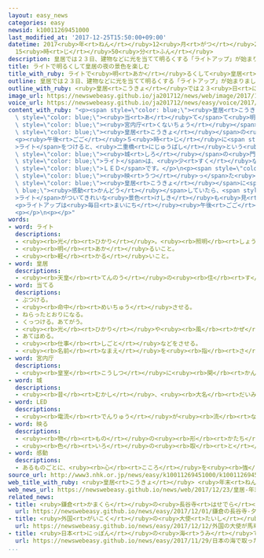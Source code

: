 ```yaml
---
layout: easy_news
categories: easy
newsid: k10011269451000
last_modified_at: '2017-12-25T15:50:00+09:00'
datetime: 2017<ruby>年<rt>ねん</rt></ruby>12<ruby>月<rt>がつ</rt></ruby>25<ruby>日<rt>にち</rt></ruby>
  15<ruby>時<rt>じ</rt></ruby>50<ruby>分<rt>ふん</rt></ruby>
description: 皇居では２３日、建物などに光を当てて明るくする「ライトアップ」が始まりました。
title: ライトで明るくして皇居の夜の景色を楽しむ
title_with_ruby: ライトで<ruby>明<rt>あか</rt></ruby>るくして<ruby>皇居<rt>こうきょ</rt></ruby>の<ruby>夜<rt>よる</rt></ruby>の<ruby>景色<rt>けしき</rt></ruby>を<ruby>楽<rt>たの</rt></ruby>しむ
outline: 皇居では２３日、建物などに光を当てて明るくする「ライトアップ」が始まりました。
outline_with_ruby: <ruby>皇居<rt>こうきょ</rt></ruby>では２３<ruby>日<rt>にち</rt></ruby>、<ruby>建物<rt>たてもの</rt></ruby>などに<ruby>光<rt>ひかり</rt></ruby>を<ruby>当<rt>あ</rt></ruby>てて<ruby>明<rt>あか</rt></ruby>るくする「ライトアップ」が<ruby>始<rt>はじ</rt></ruby>まりました。
image_url: https://newswebeasy.github.io/ja201712/news/web/image/2017/12/23/K10011269451_1712231846_1712231846_01_02.jpg
voice_url: https://newswebeasy.github.io/ja201712/news/easy/voice/2017/12/25/k10011269451000.mp3
content_with_ruby: "<p><span style=\"color: blue;\"><ruby>皇居<rt>こうきょ</rt></ruby></span>では２３<ruby>日<rt>にち</rt></ruby>、<ruby>建物<rt>たてもの</rt></ruby>などに<ruby>光<rt>ひかり</rt></ruby>を<span\
  \ style=\"color: blue;\"><ruby>当<rt>あ</rt></ruby>て</span>て<ruby>明<rt>あか</rt></ruby>るくする「ライトアップ」が<ruby>始<rt>はじ</rt></ruby>まりました。<span\
  \ style=\"color: blue;\"><ruby>宮内庁<rt>くないちょう</rt></ruby></span>が<ruby>夜<rt>よる</rt></ruby>も<span\
  \ style=\"color: blue;\"><ruby>皇居<rt>こうきょ</rt></ruby></span>の<ruby>景色<rt>けしき</rt></ruby>を<ruby>楽<rt>たの</rt></ruby>しんでもらいたいと<ruby>考<rt>かんが</rt></ruby>えて、５<ruby>年<rt>ねん</rt></ruby><ruby>前<rt>まえ</rt></ruby>から<ruby>毎年<rt>まいとし</rt></ruby><ruby>行<rt>おこな</rt></ruby>っています。</p>\n\
  <p><ruby>午後<rt>ごご</rt></ruby>５<ruby>時<rt>じ</rt></ruby>に<span style=\"color: blue;\"\
  >ライト</span>をつけると、<ruby>二重橋<rt>にじゅうばし</rt></ruby>という<ruby>橋<rt>はし</rt></ruby>や、<span\
  \ style=\"color: blue;\"><ruby>城<rt>しろ</rt></ruby></span>の<ruby>門<rt>もん</rt></ruby>などが<ruby>明<rt>あか</rt></ruby>るく<ruby>見<rt>み</rt></ruby>えました。<span\
  \ style=\"color: blue;\">ライト</span>は、<ruby>少<rt>すく</rt></ruby>ない<ruby>電気<rt>でんき</rt></ruby>で<ruby>明<rt>あか</rt></ruby>るく<ruby>光<rt>ひか</rt></ruby>る<span\
  \ style=\"color: blue;\">ＬＥＤ</span>です。</p>\n<p><span style=\"color: blue;\"><ruby>皇居<rt>こうきょ</rt></ruby></span>の<ruby>前<rt>まえ</rt></ruby>を<ruby>通<rt>とお</rt></ruby>る<ruby>人<rt>ひと</rt></ruby>たちは、<ruby>水<rt>みず</rt></ruby>に<span\
  \ style=\"color: blue;\"><ruby>映<rt>うつ</rt></ruby>っ</span>た<ruby>二重橋<rt>にじゅうばし</rt></ruby>などを<ruby>見<rt>み</rt></ruby>て、<ruby>写真<rt>しゃしん</rt></ruby>を<ruby>撮<rt>と</rt></ruby>ったりしていました。<ruby>愛知県<rt>あいちけん</rt></ruby>から<ruby>来<rt>き</rt></ruby>た６５<ruby>歳<rt>さい</rt></ruby>の<ruby>男性<rt>だんせい</rt></ruby>は「<ruby>初<rt>はじ</rt></ruby>めて<ruby>来<rt>き</rt></ruby>た<span\
  \ style=\"color: blue;\"><ruby>皇居<rt>こうきょ</rt></ruby></span>に<span style=\"color:\
  \ blue;\"><ruby>感動<rt>かんどう</rt></ruby></span>していたら、<span style=\"color: blue;\"\
  >ライト</span>がついてきれいな<ruby>景色<rt>けしき</rt></ruby>も<ruby>見<rt>み</rt></ruby>ることができました」と<ruby>話<rt>はな</rt></ruby>していました。</p>\n\
  <p>ライトアップは<ruby>毎日<rt>まいにち</rt></ruby><ruby>午後<rt>ごご</rt></ruby>５<ruby>時<rt>じ</rt></ruby>から<ruby>午後<rt>ごご</rt></ruby>９<ruby>時<rt>じ</rt></ruby>までで、１<ruby>月<rt>がつ</rt></ruby><ruby>７日<rt>なのか</rt></ruby>まで<ruby>行<rt>おこな</rt></ruby>います。</p>\n\
  <p></p>\n<p></p>"
words:
- word: ライト
  descriptions:
  - <ruby><rb>光</rb><rt>ひかり</rt></ruby>。<ruby><rb>照明</rb><rt>しょうめい</rt></ruby>。
  - <ruby><rb>明</rb><rt>あか</rt></ruby>るいこと。
  - <ruby><rb>軽</rb><rt>かる</rt></ruby>いこと。
- word: 皇居
  descriptions:
  - <ruby><rb>天皇</rb><rt>てんのう</rt></ruby>の<ruby><rb>住</rb><rt>す</rt></ruby>まい。<ruby><rb>宮城</rb><rt>きゅうじょう</rt></ruby>。
- word: 当てる
  descriptions:
  - ぶつける。
  - <ruby><rb>命中</rb><rt>めいちゅう</rt></ruby>させる。
  - ねらったとおりになる。
  - くっつける。あてがう。
  - <ruby><rb>光</rb><rt>ひかり</rt></ruby>や<ruby><rb>風</rb><rt>かぜ</rt></ruby>などを<ruby><rb>受</rb><rt>う</rt></ruby>けるようにする。
  - あてはめる。
  - <ruby><rb>仕事</rb><rt>しごと</rt></ruby>などをさせる。
  - <ruby><rb>名前</rb><rt>なまえ</rt></ruby>を<ruby><rb>指</rb><rt>さ</rt></ruby>す。
- word: 宮内庁
  descriptions:
  - <ruby><rb>皇室</rb><rt>こうしつ</rt></ruby>に<ruby><rb>関</rb><rt>かん</rt></ruby>する<ruby><rb>事務</rb><rt>じむ</rt></ruby>の<ruby><rb>仕事</rb><rt>しごと</rt></ruby>をする<ruby><rb>役所</rb><rt>やくしょ</rt></ruby>。
- word: 城
  descriptions:
  - <ruby><rb>昔</rb><rt>むかし</rt></ruby>、<ruby><rb>大名</rb><rt>だいみょう</rt></ruby>などが、<ruby><rb>敵</rb><rt>てき</rt></ruby>を<ruby><rb>防</rb><rt>ふせ</rt></ruby>ぐために<ruby><rb>造</rb><rt>つく</rt></ruby>った<ruby><rb>大</rb><rt>おお</rt></ruby>がかりな<ruby><rb>建物</rb><rt>たてもの</rt></ruby>。
- word: LED
  descriptions:
  - <ruby><rb>電流</rb><rt>でんりゅう</rt></ruby>が<ruby><rb>流</rb><rt>なが</rt></ruby>れると、<ruby><rb>熱</rb><rt>ねつ</rt></ruby>を<ruby><rb>出</rb><rt>だ</rt></ruby>さずに<ruby><rb>光</rb><rt>ひかり</rt></ruby>を<ruby><rb>出</rb><rt>だ</rt></ruby>す<ruby><rb>物質</rb><rt>ぶっしつ</rt></ruby>。<ruby><rb>電力消費</rb><rt>でんりょくしょうひ</rt></ruby>が<ruby><rb>少</rb><rt>すく</rt></ruby>なく、<ruby><rb>寿命</rb><rt>じゅみょう</rt></ruby>が<ruby><rb>長</rb><rt>なが</rt></ruby>いため、<ruby><rb>白熱電球</rb><rt>はくねつでんきゅう</rt></ruby>や<ruby><rb>蛍光灯</rb><rt>けいこうとう</rt></ruby>にかわる<ruby><rb>光源</rb><rt>こうげん</rt></ruby>として<ruby><rb>使</rb><rt>つか</rt></ruby>われる。
- word: 映る
  descriptions:
  - <ruby><rb>物</rb><rt>もの</rt></ruby>の<ruby><rb>形</rb><rt>かたち</rt></ruby>やかげなどが、ほかの<ruby><rb>物</rb><rt>もの</rt></ruby>の<ruby><rb>表面</rb><rt>ひょうめん</rt></ruby>に<ruby><rb>現</rb><rt>あらわ</rt></ruby>れる。
  - <ruby><rb>色</rb><rt>いろ</rt></ruby>の<ruby><rb>取</rb><rt>と</rt></ruby>り<ruby><rb>合</rb><rt>あ</rt></ruby>わせがよい。
- word: 感動
  descriptions:
  - あるものごとに、<ruby><rb>心</rb><rt>こころ</rt></ruby>を<ruby><rb>強</rb><rt>つよ</rt></ruby>く<ruby><rb>動</rb><rt>うご</rt></ruby>かされること。
source_url: http://www3.nhk.or.jp/news/easy/k10011269451000/k10011269451000.html
web_title_with_ruby: <ruby>皇居<rt>こうきょ</rt></ruby> <ruby>年末<rt>ねんまつ</rt></ruby><ruby>年始<rt>ねんし</rt></ruby>の<ruby>ライト<rt>らいと</rt></ruby><ruby>アップ<rt>あっぷ</rt></ruby><ruby>始<rt>はじ</rt></ruby>まる
web_news_url: https://newswebeasy.github.io/news/web/2017/12/23/皇居-年末年始のライトアップ始まる
related_news:
- title: <ruby>鎌倉<rt>かまくら</rt></ruby>の<ruby>長谷寺<rt>はせでら</rt></ruby>　<ruby>夕方<rt>ゆうがた</rt></ruby>になるとライトをつけて<ruby>紅葉<rt>こうよう</rt></ruby>を<ruby>楽<rt>たの</rt></ruby>しむ
  url: https://newswebeasy.github.io/news/easy/2017/12/01/鎌倉の長谷寺-夕方になるとライトをつけて紅葉を楽しむ
- title: <ruby>外国<rt>がいこく</rt></ruby>の<ruby>大使<rt>たいし</rt></ruby>が<ruby>馬車<rt>ばしゃ</rt></ruby>に<ruby>乗<rt>の</rt></ruby>って<ruby>東京駅<rt>とうきょうえき</rt></ruby>から<ruby>皇居<rt>こうきょ</rt></ruby>へ<ruby>行<rt>い</rt></ruby>く
  url: https://newswebeasy.github.io/news/easy/2017/12/12/外国の大使が馬車に乗って東京駅から皇居へ行く
- title: <ruby>日本<rt>にっぽん</rt></ruby>の<ruby>海<rt>うみ</rt></ruby>で<ruby>取<rt>と</rt></ruby>ったレアアースからＬＥＤライトを<ruby>作<rt>つく</rt></ruby>る
  url: https://newswebeasy.github.io/news/easy/2017/11/29/日本の海で取ったレアアースからLEDライトを作る
...
```

